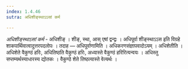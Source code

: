 ```yaml
---
index: 1.4.46
sutra: अधिशीङ्स्थाऽऽसां कर्म

---
```

_अधिशीङ्स्थाऽसां कर्म_ - अधिशीङ् । शीङ्, स्था, आस् एषां द्वन्द्वः । अधिपूर्वा शीङ्स्थाऽ‌ऽस इति विग्रहे शाकपार्थिवात्वादुत्तरपदलोपः । तदाह — अधिपूर्वाणामिति । अधिकरणसंज्ञापवादोऽयम् । अधिशेतीति । अधिशेते वैकुण्ठं हरिः, अधितिष्ठति वैकुण्ठं हरिः, अध्यास्ते वैकुण्ठं हरिरित्यन्वयः । अधिस्तु सप्तम्यर्थस्याधारस्य द्योतकः । वैकुण्ठे शेते तिष्ठत्यास्ते वेत्यर्थः ।